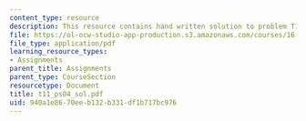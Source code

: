 ```yaml
---
content_type: resource
description: This resource contains hand written solution to problem T11.
file: https://ol-ocw-studio-app-production.s3.amazonaws.com/courses/16-01-unified-engineering-i-ii-iii-iv-fall-2005-spring-2006/940a1e8670eeb132b331df1b717bc976_t11_ps04_sol.pdf
file_type: application/pdf
learning_resource_types:
- Assignments
parent_title: Assignments
parent_type: CourseSection
resourcetype: Document
title: t11_ps04_sol.pdf
uid: 940a1e86-70ee-b132-b331-df1b717bc976
---
```


